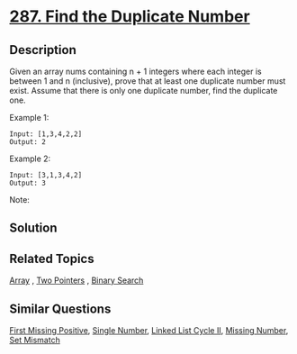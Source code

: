 # [287. Find the Duplicate Number](https://leetcode.com/problems/find-the-duplicate-number)

## Description

Given an array nums containing n + 1 integers where each integer is between 1 and n (inclusive), prove that at least one duplicate number must exist. Assume that there is only one duplicate number, find the duplicate one.

Example 1:

```
Input: [1,3,4,2,2]
Output: 2
```

Example 2:

```
Input: [3,1,3,4,2]
Output: 3
```

Note:

## Solution



## Related Topics

[Array](https://leetcode.com/tag/array/) , [Two Pointers](https://leetcode.com/tag/two-pointers/) , [Binary Search](https://leetcode.com/tag/binary-search/) 

## Similar Questions

[First Missing Positive](https://leetcode.com/problems/first-missing-positive/), [Single Number](https://leetcode.com/problems/single-number/), [Linked List Cycle II](https://leetcode.com/problems/linked-list-cycle-ii/), [Missing Number](https://leetcode.com/problems/missing-number/), [Set Mismatch](https://leetcode.com/problems/set-mismatch/)
